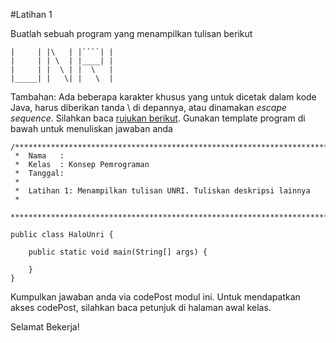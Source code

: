 #Latihan 1

Buatlah sebuah program yang menampilkan tulisan berikut
```
|     | |\   | |````| |
|     | | \  | |____| |
|     | |  \ | |  \   |
|_____| |   \| |   \  |
```

Tambahan: Ada beberapa karakter khusus yang untuk dicetak dalam kode Java, harus diberikan tanda \ di depannya, atau dinamakan *escape sequence*. Silahkan baca [rujukan berikut](https://docs.oracle.com/javase/tutorial/java/data/characters.html).
Gunakan template program di bawah untuk menuliskan jawaban anda

```
/******************************************************************************
 *  Nama   : 
 *  Kelas  : Konsep Pemrograman 
 *  Tanggal: 
 *
 *  Latihan 1: Menampilkan tulisan UNRI. Tuliskan deskripsi lainnya
 *
 ******************************************************************************/

public class HaloUnri {
    
    public static void main(String[] args) {
        
    }
}
```
Kumpulkan jawaban anda via codePost modul ini. Untuk mendapatkan akses codePost, silahkan baca petunjuk di halaman awal kelas.

Selamat Bekerja!

